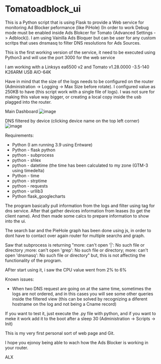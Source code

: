 # Tomatoadblock_ui
This is a Python script that is using Flask to provide a Web service for monitoring Ad Blocker peformance (like PiHole) (In order to work Debug mode must be enabled inside Ads Blokcer for Tomato {Advanced Settings -> Adblock)). I am using Vainilla Ads Bloquer but can be user for any custom scritps that uses dnsmasq to filter DNS resolutions for Ads Sources.

This is the first working version of the service, it need to be executed using Python3 and will use the port 3000 for the web service

I am working with a Linksys ea6500 v2 and Tomato v1.28.0000 -3.5-140 K26ARM USB AIO-64K

Have in mind that the size of the logs needs to be configured on the router (Administration -> Logging -> Max Size before rotate). I configured value as 250KB to have (this script work with a single file of logs). I was not sure for making this value way bigger, or creating a local copy inside the usb plagged into the router.

Main Dashboard
![image](https://user-images.githubusercontent.com/86429971/123705735-b4a13300-d83d-11eb-80d1-98f8ded74bdd.png)

DNS filtered by device (clicking device name on the top left corner)
![image](https://user-images.githubusercontent.com/86429971/123705993-0ea1f880-d83e-11eb-996a-227702f02752.png)

Requirements:
* Python (I am running 3.9 using Entware)
* Python -  flask python
* python -  subprocess
* python -  shlex
* python -  datetime (the time has been calculated to my zone (GTM-3 using timedelta)
* Python -  time
* python -  strptime
* python -  requests
* python -  urllib3
* Python flask_googlecharts

The program basically pull information from the logs and filter using tag for dns service. After that gather devices information from leases (to get the client name). And then made some calcs to prepare information to show into the ui.

The search bar and the PieHole graph has been done using js, in order to dont have to contact over again router for multiple searchs and graph.

Saw that subprocess is returning "more: can't open '|': No such file or directory ;more: can't open 'grep': No such file or directory; more: can't open 'dnsmasq': No such file or directory" but, this is not affecting the functionality of the program.

AFter start using it, i saw the CPU value went from 2% to 6%

Known issues:
* When two DNS request are going on at the same time, sometimes the logs are not ordered, and in this cases you will see some other queries inside the filtered view (this can be solved by recognizing a diferent hostname on the log and not being a Cname record)

If you want to test it, just execute the .py file with python, and if you want to meke it work add it to the boot after a sleep 30 (Administration -> Scripts -> Init) 

This is my very first personal sort of web page and Git.

I hope you ejonoy being able to wach how the Ads Blocker is working in your router.

ALX

